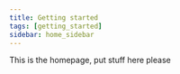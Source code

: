 ```yaml
---
title: Getting started
tags: [getting_started]
sidebar: home_sidebar
---
```


This is the homepage, put stuff here please
